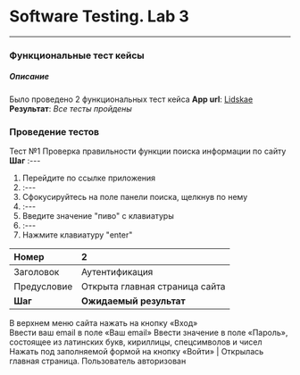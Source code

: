 
# Software Testing. Lab 3
---
### Функциональные тест кейсы

##### Описание
Было проведено 2 функциональных тест кейса
**App url**: [Lidskae](https://lidskae.by/)  
**Результат**: *Все тесты пройдены*  

### Проведение тестов

Тест №1
Проверка правильности функции поиска информации по сайту 
**Шаг**
:---
1. Перейдите по ссылке приложения
2. :---
3. Сфокусируйтесь на поле панели поиска, щелкнув по нему
4. :---
5. Введите значение "пиво" с клавиатуры
6. :---
7. Нажмите клавиатуру "enter"




Номер	| 2
:--- | :---
Заголовок |	Аутентификация
Предусловие |	Открыта главная страница сайта
**Шаг**	| **Ожидаемый результат**
В верхнем меню сайта нажать на кнопку «Вход»	
Ввести ваш email в поле «Ваш email»
Ввести значение в поле «Пароль», состоящее из латинских букв, кириллицы, спецсимволов и чисел	
Нажать под заполняемой формой на кнопку «Войти»	| Открылась главная страница. Пользователь авторизован
